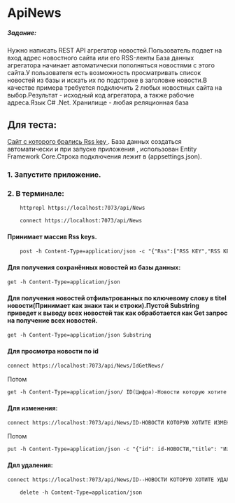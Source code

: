 # ApiNews
##### Задание:
Нужно написать REST API агрегатор новостей.Пользователь подает на вход адрес новостного сайта или его RSS-ленты База данных агрегатора начинает автоматически пополняться новостями с этого сайта.У пользователя есть возможность просматривать список новостей из базы и искать их по подстроке в заголовке новости.В качестве примера требуется подключить 2 любых новостных сайта на выбор.Результат - исходный код агрегатора, а также рабочие адреса.Язык C# .Net. Хранилище - любая реляционная база

## Для теста:
[Сайт с которого брались Rss key ](https://www.edu.ru/news/export/).
База данных создаться автоматически и при запуске приложения , использован Entity Framework Core.Строка подключения лежит в (appsettings.json).
### 1. Запустите приложение.
### 2. В терминале:
```html
    httprepl https://localhost:7073/api/News
```
```html
    connect https://localhost:7073/api/News
```
#### Принимает массив Rss keys.
```html
    post -h Content-Type=application/json -c "{"Rss":["RSS KEY","RSS KEY"]}"
``` 
#### Для получения сохранённых новостей из базы данных:
```html 
get -h Content-Type=application/json
```
#### Для получения новостей отфильтрованных по ключевому слову в titel новости(Принимает как знаки так и строки).Пустой Substring приведет к выводу всех новостей так как обработается как Get запрос на получение всех новостей.
```html 
get -h Content-Type=application/json Substring
```
#### Для просмотра новости по id
```html 
connect https://localhost:7073/api/News/IdGetNews/ 
```
Потом
```html
get -h Content-Type=application/json/ ID(Цифра)-Новости которую хотите посмотреть.
```
#### Для изменения:
```html 
connect https://localhost:7073/api/News/ID-НОВОСТИ КОТОРУЮ ХОТИТЕ ИЗМЕНИТЬ.
```
Потом 
```html 
put -h Content-Type=application/json -c "{"id": id-НОВОСТИ,"title": "Изменил","description":"Изменил","link":"Изменил","lastBuildDate":"Изменил"}" 
```
#### Дял удаления:
```html 
connect https://localhost:7073/api/News/ID--НОВОСТИ КОТОРУЮ ХОТИТЕ УДАЛИТЬ.
``` 
```html 
    delete -h Content-Type=application/json
``` 

